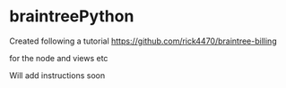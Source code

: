 # braintreePython


Created following a tutorial
https://github.com/rick4470/braintree-billing

for the node and views etc

Will add instructions soon
